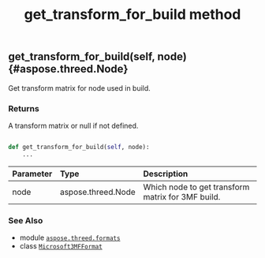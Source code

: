 ﻿---
title: get_transform_for_build method
second_title: Aspose.3D for Python via .NET API References
description: 
type: docs
weight: 70
url: /python-net/aspose.threed.formats/microsoft3mfformat/get_transform_for_build/
is_root: false
---

## get_transform_for_build(self, node) {#aspose.threed.Node}

Get transform matrix for node used in build.


### Returns 


A transform matrix or null if not defined.


```python

def get_transform_for_build(self, node):
    ...
```


| Parameter | Type | Description |
| :- | :- | :- |
| node | aspose.threed.Node | Which node to get transform matrix for 3MF build. |



### See Also
* module [`aspose.threed.formats`](../../)
* class [`Microsoft3MFFormat`](/3d/python-net/aspose.threed.formats/microsoft3mfformat)

